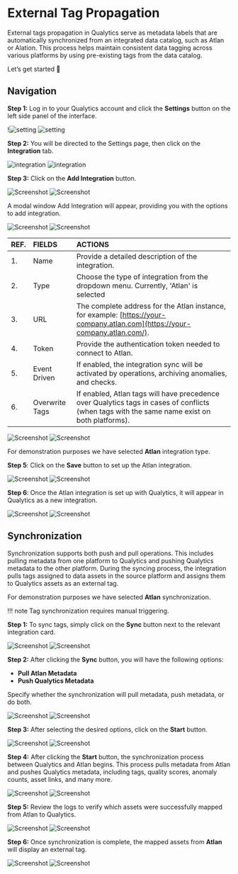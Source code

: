 # External Tag Propagation

External tags propagation  in Qualytics serve as metadata labels that are automatically synchronized from an integrated data catalog, such as Atlan or Alation. This process helps maintain consistent data tagging across various platforms by using pre-existing tags from the data catalog.

Let’s get started 🚀

## Navigation

**Step 1:** Log in to your Qualytics account and click the **Settings** button on the left side panel of the interface.

!![setting](../../assets/integrations/external-tag-propagation/setting-light-1.png#only-light)
![setting](../../assets/integrations/external-tag-propagation/setting-dark-1.png#only-dark)

**Step 2:** You will be directed to the Settings page, then click on the **Integration** tab.

![integration](../../assets/integrations/external-tag-propagation/integration-light-2.png#only-light)
![integration](../../assets/integrations/external-tag-propagation/integration-dark-2.png#only-dark)

**Step 3:** Click on the **Add Integration** button.

![Screenshot](../../assets/integrations/external-tag-propagation/add-integration-light-3.png#only-light)
![Screenshot](../../assets/integrations/external-tag-propagation/add-integration-dark-3.png#only-dark)

A modal window Add Integration will appear, providing you with the options to add integration.

![Screenshot](../../assets/integrations/external-tag-propagation/modal-window-light-4.png#only-light)
![Screenshot](../../assets/integrations/external-tag-propagation/modal-window-dark-4.png#only-dark)

| REF. | FIELDS | ACTIONS |
| :---- | :---- | :---- |
| 1. | Name  | Provide a detailed description of the integration. |
| 2. | Type | Choose the type of integration from the dropdown menu. Currently, 'Atlan' is selected |
| 3. | URL | The complete address for the Atlan instance, for example: [https://your-company.atlan.com](https://your-company.atlan.com/). |
| 4. | Token | Provide the authentication token needed to connect to Atlan. |
| 5. | Event Driven | If enabled, the integration sync will be activated by operations, archiving anomalies, and checks. |
| 6. | Overwrite Tags | If enabled, Atlan tags will have precedence over Qualytics tags in cases of conflicts (when tags with the same name exist on both platforms). |

![Screenshot](../../assets/integrations/external-tag-propagation/detail-light-5.png#only-light)
![Screenshot](../../assets/integrations/external-tag-propagation/detail-dark-5.png#only-dark)

For demonstration purposes we have selected **Atlan** integration type.

**Step 5**: Click on the **Save** button to set up the Atlan integration.

![Screenshot](../../assets/integrations/external-tag-propagation/save-btn-light-6.png#only-light)
![Screenshot](../../assets/integrations/external-tag-propagation/save-btn-dark-6.png#only-dark)

**Step 6**: Once the Atlan integration is set up with Qualytics, it will appear in Qualytics as a new integration.

![Screenshot](../../assets/integrations/external-tag-propagation/atlan-7-light.png#only-light)
![Screenshot](../../assets/integrations/external-tag-propagation/atlan-7-dark.png#only-dark)

## Synchronization

 Synchronization supports both push and pull operations. This includes pulling metadata from one platform to Qualytics and pushing Qualytics metadata to the other platform. During the syncing process, the integration pulls tags assigned to data assets in the source platform and assigns them to Qualytics assets as an external tag.

For demonstration purposes we have selected **Atlan** synchronization.

!!! note
    Tag synchronization requires manual triggering. 
   
**Step 1:** To sync tags, simply click on the **Sync** button next to the relevant integration card.

![Screenshot](../../assets/integrations/external-tag-propagation/sync-light-8.png#only-light)
![Screenshot](../../assets/integrations/external-tag-propagation/sync-dark-8.png#only-dark)

**Step 2:** After clicking the **Sync** button, you will have the following options:

* **Pull Atlan Metadata**  
* **Push Qualytics Metadata**

Specify whether the synchronization will pull metadata, push metadata, or do both.

![Screenshot](../../assets/integrations/external-tag-propagation/sync-option-light-9.png#only-light)
![Screenshot](../../assets/integrations/external-tag-propagation/sync-option-dark-9.png#only-dark)

**Step 3:** After selecting the desired options, click on the **Start** button.

![Screenshot](../../assets/integrations/external-tag-propagation/start-btn-light-10.png#only-light)
![Screenshot](../../assets/integrations/external-tag-propagation/start-btn-dark-10.png#only-dark)

**Step 4:** After clicking the **Start** button, the synchronization process between Qualytics and Atlan begins. This process pulls metadata from Atlan and pushes Qualytics metadata, including tags, quality scores, anomaly counts, asset links, and many more.

![Screenshot](../../assets/integrations/external-tag-propagation/sync-light-11.png#only-light)
![Screenshot](../../assets/integrations/external-tag-propagation/sync-dark-11.png#only-dark)

**Step 5:** Review the logs to verify which assets were successfully mapped from Atlan to Qualytics.

![Screenshot](../../assets/integrations/external-tag-propagation/review-logs-light-12.png#only-light)
![Screenshot](../../assets/integrations/external-tag-propagation/review-logs-dark-12.png#only-dark)

**Step 6:** Once synchronization is complete, the mapped assets from **Atlan** will display an external tag.

![Screenshot](../../assets/integrations/external-tag-propagation/external-tag-light-13.png#only-light)
![Screenshot](../../assets/integrations/external-tag-propagation/external-tag-dark-13.png#only-dark)
